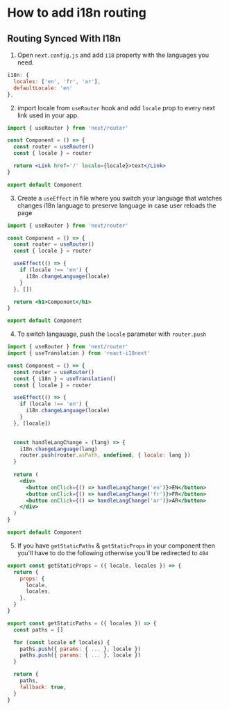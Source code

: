 # How to add i18n routing

## Routing Synced With I18n

1. Open `next.config.js` and add `i18` property with the languages you need.

```js
i18n: {
  locales: ['en', 'fr', 'ar'],
  defaultLocale: 'en'
},
```

2. import locale from `useRouter` hook and add `locale` prop to every next link used in your app.

```jsx
import { useRouter } from 'next/router'

const Component = () => {
  const router = useRouter()
  const { locale } = router

  return <Link href='/' locale={locale}>text</Link>
}

export default Component
```

3. Create a `useEffect` in file where you switch your language that watches changes i18n language to preserve language in case user reloads the page

```jsx
import { useRouter } from 'next/router'

const Component = () => {
  const router = useRouter()
  const { locale } = router

  useEffect(() => {
    if (locale !== 'en') {
      i18n.changeLanguage(locale)
    }
  }, [])

  return <h1>Component</h1>
}

export default Component

```

4. To switch langauage, push the `locale` parameter with `router.push`

```jsx
import { useRouter } from 'next/router'
import { useTranslation } from 'react-i18next'

const Component = () => {
  const router = useRouter()
  const { i18n } = useTranslation()
  const { locale } = router

  useEffect(() => {
    if (locale !== 'en') {
      i18n.changeLanguage(locale)
    }
  }, [locale])

    
  const handleLangChange = (lang) => {
    i18n.changeLanguage(lang)
    router.push(router.asPath, undefined, { locale: lang })
  }
  
  return (
    <div>
      <button onClick={() => handleLangChange('en')}>EN</button>
      <button onClick={() => handleLangChange('fr')}>FR</button>
      <button onClick={() => handleLangChange('ar')}>AR</button>
    </div>
  )
}

export default Component
```

5. If you have `getStaticPaths` & `getStaticProps` in your component then you'll have to do the following otherwise you'll be redirected to `404`

```jsx
export const getStaticProps = ({ locale, locales }) => {
  return {
    props: {
      locale,
      locales,
    },
  }
}

export const getStaticPaths = ({ locales }) => {
  const paths = []

  for (const locale of locales) {
    paths.push({ params: { ... }, locale })
    paths.push({ params: { ... }, locale })
  }

  return {
    paths,
    fallback: true,
  }
}
```
